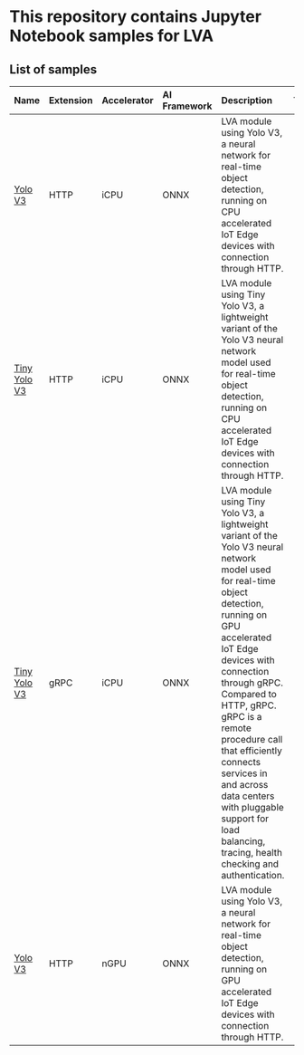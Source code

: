 # This repository contains Jupyter Notebook samples for LVA  

## List of samples

| Name       | Extension | Accelerator| AI Framework  | Description   | Tested On |
|:---        |:---       |:---        |:---           |:---           |:---       |
| [Yolo V3](yolov3-icpu-onnx/readme.md)             | HTTP      | iCPU              | ONNX          | LVA module using Yolo V3, a neural network for real-time object detection, running on CPU accelerated IoT Edge devices with connection through HTTP. | <ul><li>[ ] Ubuntu 18.04 (CPU1, Python 3.6.2)</li><li>[ ] MacOS (CPU2, Python 3.6.2)</li></ul> |
| [Tiny Yolo V3](tinyyolov3-icpu-onnx/readme.md)    | HTTP      | iCPU              | ONNX          | LVA module using Tiny Yolo V3, a lightweight variant of the Yolo V3 neural network model used for real-time object detection, running on CPU accelerated IoT Edge devices with connection through HTTP. | <ul><li>[ ] Ubuntu 18.04 (CPU1, Python 3.6.2)</li><li>[ ] MacOS (CPU2, Python 3.6.2)</li></ul> |
| [Tiny Yolo V3](http://aka.ms/)                    | gRPC      | iCPU              | ONNX          | LVA module using Tiny Yolo V3, a lightweight variant of the Yolo V3 neural network model used for real-time object detection, running on GPU accelerated IoT Edge devices with connection through gRPC. Compared to HTTP, gRPC. gRPC is a remote procedure call that efficiently connects services in and across data centers with pluggable support for load balancing, tracing, health checking and authentication. | <ul><li>[ ] Ubuntu 18.04 (CPU1, Python 3.6.2)</li><li>[ ] MacOS (CPU2, Python 3.6.2)</li></ul> |
| [Yolo V3](yolov3-ngpu-onnx/readme.md)             | HTTP      | nGPU              | ONNX          | LVA module using Yolo V3, a neural network for real-time object detection, running on GPU accelerated IoT Edge devices with connection through HTTP. | <ul><li>[ ] Ubuntu 18.04 (CPU1, Python 3.6.2)</li><li>[ ] MacOS (CPU2, Python 3.6.2)</li></ul> |
